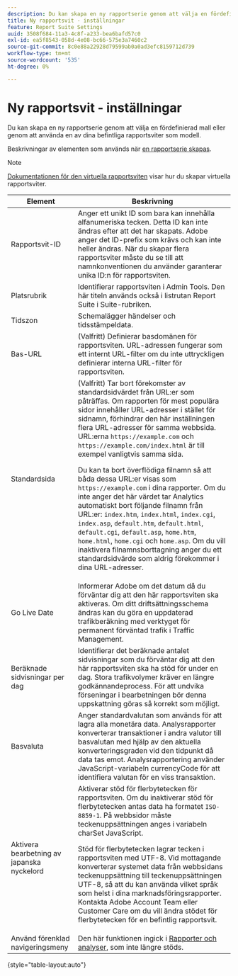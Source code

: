 ```yaml
---
description: Du kan skapa en ny rapportserie genom att välja en fördefinierad mall eller genom att använda en av dina befintliga rapportsviter som modell.
title: Ny rapportsvit - inställningar
feature: Report Suite Settings
uuid: 3508f684-11a3-4c8f-a233-bea6bafd57c0
exl-id: ea5f8543-058d-4e08-bc66-575e3a7460c2
source-git-commit: 8c0e88a22928d79599ab0a0ad3efc8159712d739
workflow-type: tm+mt
source-wordcount: '535'
ht-degree: 0%

---
```


# Ny rapportsvit - inställningar

Du kan skapa en ny rapportserie genom att välja en fördefinierad mall eller genom att använda en av dina befintliga rapportsviter som modell.

Beskrivningar av elementen som används när [en rapportserie skapas](/help/admin/admin/c-manage-report-suites/c-new-report-suite/t-create-a-report-suite.md).

>[!NOTE]
>
>[Dokumentationen för den virtuella rapportsviten](/help/components/vrs/c-workflow-vrs/vrs-create.md) visar hur du skapar virtuella rapportsviter.

| Element | Beskrivning |
| --- | --- |
| Rapportsvit-ID | Anger ett unikt ID som bara kan innehålla alfanumeriska tecken. Detta ID kan inte ändras efter att det har skapats. Adobe anger det ID-prefix som krävs och kan inte heller ändras.  När du skapar flera rapportsviter måste du se till att namnkonventionen du använder garanterar unika ID:n för rapportsviten. |
| Platsrubrik | Identifierar rapportsviten i Admin Tools. Den här titeln används också i listrutan Report Suite i Suite-rubriken. |
| Tidszon | Schemalägger händelser och tidsstämpeldata. |
| Bas-URL | (Valfritt) Definierar basdomänen för rapportsviten. URL-adressen fungerar som ett internt URL-filter om du inte uttryckligen definierar interna URL-filter för rapportsviten. |
| Standardsida | (Valfritt) Tar bort förekomster av standardsidvärdet från URL:er som påträffas. Om rapporten för mest populära sidor innehåller URL-adresser i stället för sidnamn, förhindrar den här inställningen flera URL-adresser för samma webbsida.  URL:erna `https://example.com` och `https://example.com/index.html` är till exempel vanligtvis samma sida.<p> Du kan ta bort överflödiga filnamn så att båda dessa URL:er visas som `https://example.com` i dina rapporter. Om du inte anger det här värdet tar Analytics automatiskt bort följande filnamn från URL:er: `index.htm`, `index.html`, `index.cgi`, `index.asp`, `default.htm`, `default.html`, `default.cgi`, `default.asp`, `home.htm`, `home.html`, `home.cgi` och `home.asp`. Om du vill inaktivera filnamnsborttagning anger du ett standardsidvärde som aldrig förekommer i dina URL-adresser. |
| Go Live Date | Informerar Adobe om det datum då du förväntar dig att den här rapportsviten ska aktiveras. Om ditt driftsättningsschema ändras kan du göra en uppdaterad trafikberäkning med verktyget för permanent förväntad trafik i Traffic Management. |
| Beräknade sidvisningar per dag | Identifierar det beräknade antalet sidvisningar som du förväntar dig att den här rapportsviten ska ha stöd för under en dag. Stora trafikvolymer kräver en längre godkännandeprocess. För att undvika förseningar i bearbetningen bör denna uppskattning göras så korrekt som möjligt. |
| Basvaluta | Anger standardvalutan som används för att lagra alla monetära data. Analysrapporter konverterar transaktioner i andra valutor till basvalutan med hjälp av den aktuella konverteringsgraden vid den tidpunkt då data tas emot. Analysrapportering använder JavaScript-variabeln currencyCode för att identifiera valutan för en viss transaktion. |
| Aktivera bearbetning av japanska nyckelord | Aktiverar stöd för flerbytetecken för rapportsviten. Om du inaktiverar stöd för flerbytetecken antas data ha formatet `ISO-8859-1`. På webbsidor måste teckenuppsättningen anges i variabeln charSet JavaScript. <p>Stöd för flerbytetecken lagrar tecken i rapportsviten med UTF-8. Vid mottagande konverterar systemet data från webbsidans teckenuppsättning till teckenuppsättningen UTF-8, så att du kan använda vilket språk som helst i dina marknadsföringsrapporter.  Kontakta Adobe Account Team eller Customer Care om du vill ändra stödet för flerbytetecken för en befintlig rapportsvit. |
| Använd förenklad navigeringsmeny | Den här funktionen ingick i [Rapporter och analyser](https://new.express.adobe.com/webpage/WFCyq7w8kijmB?), som inte längre stöds. |

{style="table-layout:auto"}
